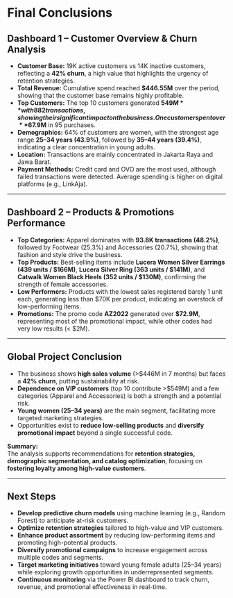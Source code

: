 # Final Conclusions

## Dashboard 1 – Customer Overview & Churn Analysis

- **Customer Base:** 19K active customers vs 14K inactive customers, reflecting a **42% churn**, a high value that highlights the urgency of retention strategies.
- **Total Revenue:** Cumulative spend reached **$446.55M** over the period, showing that the customer base remains highly profitable.
- **Top Customers:** The top 10 customers generated **$549M** with 882 transactions, showing their significant impact on the business. One customer spent over **$67.9M** in 95 purchases.
- **Demographics:** 64% of customers are women, with the strongest age range **25–34 years (43.9%)**, followed by **35–44 years (39.4%)**, indicating a clear concentration in young adults.
- **Location:** Transactions are mainly concentrated in Jakarta Raya and Jawa Barat.
- **Payment Methods:** Credit card and OVO are the most used, although failed transactions were detected. Average spending is higher on digital platforms (e.g., LinkAja).

---

## Dashboard 2 – Products & Promotions Performance

- **Top Categories:** Apparel dominates with **93.8K transactions (48.2%)**, followed by Footwear (25.3%) and Accessories (20.7%), showing that fashion and style drive the business.
- **Top Products:** Best-selling items include **Lucera Women Silver Earrings (439 units / $166M)**, **Lucera Silver Ring (363 units / $141M)**, and **Catwalk Women Black Heels (352 units / $130M)**, confirming the strength of female accessories.
- **Low Performers:** Products with the lowest sales registered barely 1 unit each, generating less than $70K per product, indicating an overstock of low-performing items.
- **Promotions:** The promo code **AZ2022** generated over **$72.9M**, representing most of the promotional impact, while other codes had very low results (< $2M).

---

## Global Project Conclusion

- The business shows **high sales volume** (>$446M in 7 months) but faces a **42% churn**, putting sustainability at risk.
- **Dependence on VIP customers** (top 10 contribute >$549M) and a few categories (Apparel and Accessories) is both a strength and a potential risk.
- **Young women (25–34 years)** are the main segment, facilitating more targeted marketing strategies.
- Opportunities exist to **reduce low-selling products** and **diversify promotional impact** beyond a single successful code.

**Summary:**  
The analysis supports recommendations for **retention strategies, demographic segmentation, and catalog optimization**, focusing on **fostering loyalty among high-value customers**.

---

## Next Steps

- **Develop predictive churn models** using machine learning (e.g., Random Forest) to anticipate at-risk customers.  
- **Optimize retention strategies** tailored to high-value and VIP customers.  
- **Enhance product assortment** by reducing low-performing items and promoting high-potential products.  
- **Diversify promotional campaigns** to increase engagement across multiple codes and segments.  
- **Target marketing initiatives** toward young female adults (25–34 years) while exploring growth opportunities in underrepresented segments.  
- **Continuous monitoring** via the Power BI dashboard to track churn, revenue, and promotional effectiveness in real-time.
